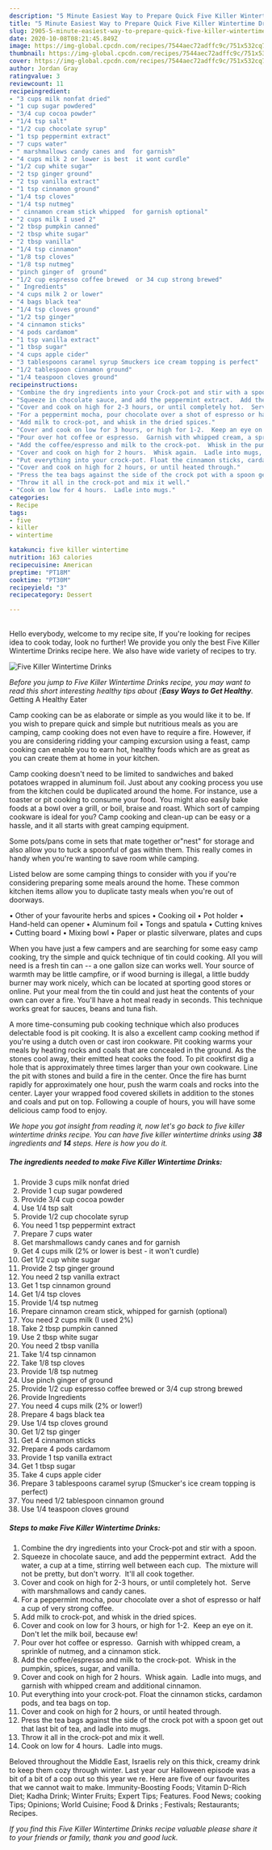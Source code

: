 ```yaml
---
description: "5 Minute Easiest Way to Prepare Quick Five Killer Wintertime Drinks"
title: "5 Minute Easiest Way to Prepare Quick Five Killer Wintertime Drinks"
slug: 2905-5-minute-easiest-way-to-prepare-quick-five-killer-wintertime-drinks
date: 2020-10-08T08:21:45.849Z
image: https://img-global.cpcdn.com/recipes/7544aec72adffc9c/751x532cq70/five-killer-wintertime-drinks-recipe-main-photo.jpg
thumbnail: https://img-global.cpcdn.com/recipes/7544aec72adffc9c/751x532cq70/five-killer-wintertime-drinks-recipe-main-photo.jpg
cover: https://img-global.cpcdn.com/recipes/7544aec72adffc9c/751x532cq70/five-killer-wintertime-drinks-recipe-main-photo.jpg
author: Jordan Gray
ratingvalue: 3
reviewcount: 11
recipeingredient:
- "3 cups milk nonfat dried"
- "1 cup sugar powdered"
- "3/4 cup cocoa powder"
- "1/4 tsp salt"
- "1/2 cup chocolate syrup"
- "1 tsp peppermint extract"
- "7 cups water"
- " marshmallows candy canes and  for garnish"
- "4 cups milk 2 or lower is best  it wont curdle"
- "1/2 cup white sugar"
- "2 tsp ginger ground"
- "2 tsp vanilla extract"
- "1 tsp cinnamon ground"
- "1/4 tsp cloves"
- "1/4 tsp nutmeg"
- " cinnamon cream stick whipped  for garnish optional"
- "2 cups milk I used 2"
- "2 tbsp pumpkin canned"
- "2 tbsp white sugar"
- "2 tbsp vanilla"
- "1/4 tsp cinnamon"
- "1/8 tsp cloves"
- "1/8 tsp nutmeg"
- "pinch ginger of  ground"
- "1/2 cup espresso coffee brewed  or 34 cup strong brewed"
- " Ingredients"
- "4 cups milk 2 or lower"
- "4 bags black tea"
- "1/4 tsp cloves ground"
- "1/2 tsp ginger"
- "4 cinnamon sticks"
- "4 pods cardamom"
- "1 tsp vanilla extract"
- "1 tbsp sugar"
- "4 cups apple cider"
- "3 tablespoons caramel syrup Smuckers ice cream topping is perfect"
- "1/2 tablespoon cinnamon ground"
- "1/4 teaspoon cloves ground"
recipeinstructions:
- "Combine the dry ingredients into your Crock-pot and stir with a spoon."
- "Squeeze in chocolate sauce, and add the peppermint extract.  Add the water, a cup at a time, stirring well between each cup.  The mixture will not be pretty, but don&#39;t worry.  It&#39;ll all cook together."
- "Cover and cook on high for 2-3 hours, or until completely hot.  Serve with marshmallows and candy canes."
- "For a peppermint mocha, pour chocolate over a shot of espresso or half a cup of very strong coffee."
- "Add milk to crock-pot, and whisk in the dried spices."
- "Cover and cook on low for 3 hours, or high for 1-2.  Keep an eye on it.  Don&#39;t let the milk boil, because ew!"
- "Pour over hot coffee or espresso.  Garnish with whipped cream, a sprinkle of nutmeg, and a cinnamon stick."
- "Add the coffee/espresso and milk to the crock-pot.  Whisk in the pumpkin, spices, sugar, and vanilla."
- "Cover and cook on high for 2 hours.  Whisk again.  Ladle into mugs, and garnish with whipped cream and additional cinnamon."
- "Put everything into your crock-pot. Float the cinnamon sticks, cardamon pods, and tea bags on top."
- "Cover and cook on high for 2 hours, or until heated through."
- "Press the tea bags against the side of the crock pot with a spoon get out that last bit of tea, and ladle into mugs."
- "Throw it all in the crock-pot and mix it well."
- "Cook on low for 4 hours.  Ladle into mugs."
categories:
- Recipe
tags:
- five
- killer
- wintertime

katakunci: five killer wintertime 
nutrition: 163 calories
recipecuisine: American
preptime: "PT18M"
cooktime: "PT30M"
recipeyield: "3"
recipecategory: Dessert

---
```

<br>
Hello everybody, welcome to my recipe site, If you're looking for recipes idea to cook today, look no further! We provide you only the best Five Killer Wintertime Drinks recipe here. We also have wide variety of recipes to try.
<br>


![Five Killer Wintertime Drinks](https://img-global.cpcdn.com/recipes/7544aec72adffc9c/751x532cq70/five-killer-wintertime-drinks-recipe-main-photo.jpg)

<i>Before you jump to Five Killer Wintertime Drinks recipe, you may want to read this short interesting healthy tips about {<strong>Easy Ways to Get Healthy</strong>.</i>
Getting A Healthy Eater

    
Camp cooking can be as elaborate or simple as you would like it to be. If you wish to prepare quick and simple but nutritious meals as you are camping, camp cooking does not even have to require a fire. However, if you are considering ridding your camping excursion using a feast, camp cooking can enable you to earn hot, healthy foods which are as great as you can create them at home in your kitchen.

Camp cooking doesn't need to be limited to sandwiches and baked potatoes wrapped in aluminum foil.  Just about any cooking process you use from the kitchen could be duplicated around the home. For instance, use a toaster or pit cooking to consume your food. You might also easily bake foods at a bowl over a grill, or boil, braise and roast. Which sort of camping cookware is ideal for you? Camp cooking and clean-up can be easy or a hassle, and it all starts with great camping equipment.

Some pots/pans come in sets that mate together or"nest" for storage and also allow you to tuck a spoonful of gas within them. This really comes in handy when you're wanting to save room while camping.

Listed below are some camping things to consider with you if you're considering preparing some meals around the home. These common kitchen items allow you to duplicate tasty meals when you're out of doorways.


• Other of your favourite herbs and spices
• Cooking oil
• Pot holder
• Hand-held can opener
• Aluminum foil
• Tongs and spatula
• Cutting knives
• Cutting board
• Mixing bowl
• Paper or plastic silverware, plates and cups

When you have just a few campers and are searching for some easy camp cooking, try the simple and quick technique of tin could cooking. All you will need is a fresh tin can -- a one gallon size can works well. Your source of warmth may be little campfire, or if wood burning is illegal, a little buddy burner may work nicely, which can be located at sporting good stores or online. Put your meal from the tin could and just heat the contents of your own can over a fire. You'll have a hot meal ready in seconds.  This technique works great for sauces, beans and tuna fish.

A more time-consuming pub cooking technique which also produces delectable food is pit cooking.  It is also a excellent camp cooking method if you're using a dutch oven or cast iron cookware. Pit cooking warms your meals by heating rocks and coals that are concealed in the ground. As the stones cool away, their emitted heat cooks the food. To pit cookfirst dig a hole that is approximately three times larger than your own cookware. Line the pit with stones and build a fire in the center. Once the fire has burnt rapidly for approximately one hour, push the warm coals and rocks into the center. Layer your wrapped food covered skillets in addition to the stones and coals and put on top. Following a couple of hours, you will have some delicious camp food to enjoy.


<i>We hope you got insight from reading it, now let's go back to five killer wintertime drinks recipe. You can have five killer wintertime drinks using <strong>38</strong> ingredients and <strong>14</strong> steps. Here is how you do it.
</i>

##### The ingredients needed to make Five Killer Wintertime Drinks:

1. Provide 3 cups milk nonfat dried
1. Provide 1 cup sugar powdered
1. Provide 3/4 cup cocoa powder
1. Use 1/4 tsp salt
1. Provide 1/2 cup chocolate syrup
1. You need 1 tsp peppermint extract
1. Prepare 7 cups water
1. Get  marshmallows candy canes and  for garnish
1. Get 4 cups milk (2% or lower is best - it won&#39;t curdle)
1. Get 1/2 cup white sugar
1. Provide 2 tsp ginger ground
1. You need 2 tsp vanilla extract
1. Get 1 tsp cinnamon ground
1. Get 1/4 tsp cloves
1. Provide 1/4 tsp nutmeg
1. Prepare  cinnamon cream stick, whipped  for garnish (optional)
1. You need 2 cups milk (I used 2%)
1. Take 2 tbsp pumpkin canned
1. Use 2 tbsp white sugar
1. You need 2 tbsp vanilla
1. Take 1/4 tsp cinnamon
1. Take 1/8 tsp cloves
1. Provide 1/8 tsp nutmeg
1. Use pinch ginger of  ground
1. Provide 1/2 cup espresso coffee brewed  or 3/4 cup strong brewed
1. Provide  Ingredients
1. You need 4 cups milk (2% or lower!)
1. Prepare 4 bags black tea
1. Use 1/4 tsp cloves ground
1. Get 1/2 tsp ginger
1. Get 4 cinnamon sticks
1. Prepare 4 pods cardamom
1. Provide 1 tsp vanilla extract
1. Get 1 tbsp sugar
1. Take 4 cups apple cider
1. Prepare 3 tablespoons caramel syrup (Smucker&#39;s ice cream topping is perfect)
1. You need 1/2 tablespoon cinnamon ground
1. Use 1/4 teaspoon cloves ground


##### Steps to make Five Killer Wintertime Drinks:

1. Combine the dry ingredients into your Crock-pot and stir with a spoon.
1. Squeeze in chocolate sauce, and add the peppermint extract.  Add the water, a cup at a time, stirring well between each cup.  The mixture will not be pretty, but don&#39;t worry.  It&#39;ll all cook together.
1. Cover and cook on high for 2-3 hours, or until completely hot.  Serve with marshmallows and candy canes.
1. For a peppermint mocha, pour chocolate over a shot of espresso or half a cup of very strong coffee.
1. Add milk to crock-pot, and whisk in the dried spices.
1. Cover and cook on low for 3 hours, or high for 1-2.  Keep an eye on it.  Don&#39;t let the milk boil, because ew!
1. Pour over hot coffee or espresso.  Garnish with whipped cream, a sprinkle of nutmeg, and a cinnamon stick.
1. Add the coffee/espresso and milk to the crock-pot.  Whisk in the pumpkin, spices, sugar, and vanilla.
1. Cover and cook on high for 2 hours.  Whisk again.  Ladle into mugs, and garnish with whipped cream and additional cinnamon.
1. Put everything into your crock-pot. Float the cinnamon sticks, cardamon pods, and tea bags on top.
1. Cover and cook on high for 2 hours, or until heated through.
1. Press the tea bags against the side of the crock pot with a spoon get out that last bit of tea, and ladle into mugs.
1. Throw it all in the crock-pot and mix it well.
1. Cook on low for 4 hours.  Ladle into mugs.


Beloved throughout the Middle East, Israelis rely on this thick, creamy drink to keep them cozy through winter. Last year our Halloween episode was a bit of a bit of a cop out so this year we re. Here are five of our favourites that we cannot wait to make. Immunity-Boosting Foods; Vitamin D-Rich Diet; Kadha Drink; Winter Fruits; Expert Tips; Features. Food News; cooking Tips; Opinions; World Cuisine; Food &amp; Drinks ; Festivals; Restaurants; Recipes. 

<i>If you find this Five Killer Wintertime Drinks recipe valuable please share it to your friends or family, thank you and good luck.</i>
